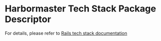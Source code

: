 # Harbormaster Tech Stack Package Descriptor

For details, please refer to [Rails tech stack documentation](https://harbormaster.ai/rails-tech-stack/)